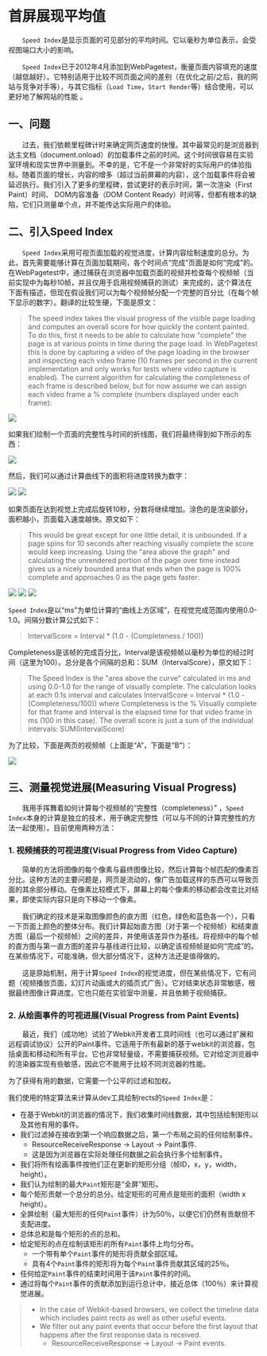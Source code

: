# 首屏展现平均值

&emsp;&emsp;`Speed Index`是显示页面的可见部分的平均时间。它以毫秒为单位表示，会受视图端口大小的影响。

&emsp;&emsp;`Speed Index`已于2012年4月添加到WebPagetest，衡量页面内容填充的速度（越低越好）。它特别适用于比较不同页面之间的差别（在优化之前/之后，我的网站与竞争对手等），与其它指标（`Load Time`，`Start Render`等）结合使用，可以更好地了解网站的性能 。

## 一、问题

&emsp;&emsp;过去，我们依赖里程碑计时来确定网页速度的快慢。其中最常见的是浏览器到达主文档（document.onload）的加载事件之前的时间。这个时间很容易在实验室环境和现实世界中测量到。不幸的是，它不是一个非常好的实际用户的体验指标。随着页面的增长，内容的增多（超过当前屏幕的内容），这个加载事件将会被延迟执行。我们引入了更多的里程碑，尝试更好的表示时间，第一次渲染（First Paint）时间、 DOM内容准备（DOM Content Ready）时间等，但都有根本的缺陷，它们只测量单个点，并不能传达实际用户的体验。

## 二、引入Speed Index

&emsp;&emsp;`Speed Index`采用可视页面加载的视觉进度，计算内容绘制速度的总分。为此，首先需要能够计算在页面加载期间，各个时间点“完成”页面是如何“完成”的。在WebPagetest中，通过捕获在浏览器中加载页面的视频并检查每个视频帧（当前实现中为每秒10帧，并且仅用于启用视频捕获的测试）来完成的，这个算法在下面有描述，但现在假设我们可以为每个视频帧分配一个完整的百分比（在每个帧下显示的数字）。翻译的比较生硬，下面是原文：
>The speed index takes the visual progress of the visible page loading and computes an overall score for how quickly the content painted.  To do this, first it needs to be able to calculate how "complete" the page is at various points in time during the page load.  In WebPagetest this is done by capturing a video of the page loading in the browser and inspecting each video frame (10 frames per second in the current implementation and only works for tests where video capture is enabled).  The current algorithm for calculating the completeness of each frame is described below, but for now assume we can assign each video frame a % complete (numbers displayed under each frame):

![](/assets/img/using/metrics/compare_progress.png)

如果我们绘制一个页面的完整性与时间的折线图，我们将最终得到如下所示的东西：

![](/assets/img/using/metrics/chart-line-small.png)

然后，我们可以通过计算曲线下的面积将进度转换为数字：

![](/assets/img/using/metrics/chart-progress-a-small.png)
![](/assets/img/using/metrics/chart-progress-b-small.png)

如果页面在达到视觉上完成后旋转10秒，分数将继续增加。涂色的是渲染部分，面积越小，页面载入速度越快。原文如下：
>This would be great except for one little detail, it is unbounded.  If a page spins for 10 seconds after reaching visually complete the score would keep increasing.  Using the "area above the graph" and calculating the unrendered portion of the page over time instead gives us a nicely bounded area that ends when the page is 100% complete and approaches 0 as the page gets faster:

![](/assets/img/using/metrics/chart-index-a-small.png)
![](/assets/img/using/metrics/chart-index-b-small.png)
![](/assets/img/using/metrics/speedindexformula.png)

`Speed Index`是以“ms”为单位计算的“曲线上方区域”，在视觉完成范围内使用0.0-1.0。间隔分数计算公式如下：
> IntervalScore = Interval * (1.0 - (Completeness / 100)) 

Completeness是该帧的完成百分比，Interval是该视频帧以毫秒为单位的经过时间（这里为100）。总分是各个间隔的总和：SUM（IntervalScore），原文如下：
>The Speed Index is the "area above the curve" calculated in ms and using 0.0-1.0 for the range of visually complete.  The calculation looks at each 0.1s interval and calculates IntervalScore = Interval * (1.0 - (Completeness/100)) where Completeness is the % Visually complete for that frame and Interval is the elapsed time for that video frame in ms (100 in this case).  The overall score is just a sum of the individual intervals: SUM(IntervalScore)

为了比较，下面是两页的视频帧（上面是“A”，下面是“B”）：

![](/assets/img/using/metrics/compare_trimmed.png)

## 三、测量视觉进展(Measuring Visual Progress)
&emsp;&emsp;我用手挥舞着如何计算每个视频帧的“完整性（completeness）” ，`Speed Index`本身的计算是独立的技术，用于确定完整性（可以与不同的计算完整性的方法一起使用）。目前使用两种方法：
### 1. 视频捕获的可视进度(Visual Progress from Video Capture)
&emsp;&emsp;简单的方法将图像的每个像素与最终图像比较，然后计算每个帧匹配的像素百分比。这种方法的主要问题是，网页是流动的，像广告加载这样的东西可以导致页面的其余部分移动。在像素比较模式下，屏幕上的每个像素的移动都会改变比对结果，即使实际内容只是向下移动一个像素。

&emsp;&emsp;我们确定的技术是采取图像颜色的直方图（红色，绿色和蓝色各一个），只看一下页面上颜色的整体分布。我们计算起始直方图（对于第一个视频帧）和结束直方图（最后一个视频帧）之间的差异，并使用该差异作为基线。将视频中的每个帧的直方图与第一直方图的差异与基线进行比较，以确定该视频帧是如何“完成”的。在某些情况下，可能准确，但大部分情况下，这种方法还是值得做的。

&emsp;&emsp;这是原始机制，用于计算`Speed Index`的视觉进度，但在某些情况下，它有问题（视频播放页面，幻灯片动画或大的插页式广告）。它对结束状态非常敏感，根据最终图像计算进度。它也只能在实验室中测量，并且依赖于视频捕获。

### 2. 从绘画事件的可视进展(Visual Progress from Paint Events)
&emsp;&emsp;最近，我们（成功地）试验了Webkit开发者工具时间线（也可以通过扩展和远程调试协议）公开的Paint事件。它适用于所有最新的基于webkit的浏览器，包括桌面和移动和所有平台。它也非常轻量级，不需要捕获视频。它对给定浏览器中的渲染器实现有些敏感，因此它不能用于比较不同浏览器的性能。

为了获得有用的数据，它需要一个公平的过滤和加权。

我们使用的特定算法来计算从dev工具绘制rects的`Speed Index`是：

+ 在基于Webkit的浏览器的情况下，我们收集时间线数据，其中包括绘制矩形以及其他有用的事件。
+ 我们过滤掉在接收到第一个响应数据之后，第一个布局之前的任何绘制事件。
	+ ResourceReceiveResponse -> Layout -> Paint事件.
	+ 这是因为浏览器在实际处理任何数据之前会执行多个绘制事件。
+ 我们将所有绘画事件按他们正在更新的矩形分组（帧ID，x，y，width，height）。
+ 我们认为绘制的最大`Paint`矩形是“全屏”矩形。
+ 每个矩形贡献一个总分的总分。给定矩形的可用点是矩形的面积（width x height）。
+ 全屏绘制（最大矩形的任何`Paint`事件）计为50％，以便它们仍然有贡献但不支配进度。
+ 总体总和是每个矩形的点的总和。
+ 给定矩形的点在绘制该矩形的所有`Paint`事件上均匀分布。	
    + 一个带有单个`Paint`事件的矩形将贡献全部区域。
	+ 具有4个`Paint`事件的矩形将为每个`Paint`事件贡献其区域的25％。
+ 任何给定`Paint`事件的结束时间用于该`Paint`事件的时间。
+ 通过将每个`Paint`事件的贡献添加到运行总计中，接近总体（100％）来计算视觉进展。

>+ In the case of Webkit-based browsers, we collect the timeline data which includes paint rects as well as other useful events.
>+ We filter out any paint events that occur before the first layout that happens after the first response data is received.
>   + ResourceReceiveResponse -> Layout -> Paint events.
